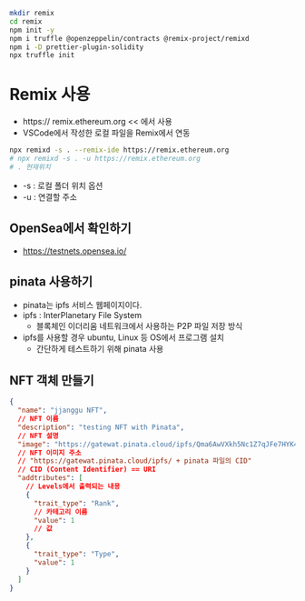 ```bash
mkdir remix
cd remix
npm init -y
npm i truffle @openzeppelin/contracts @remix-project/remixd
npm i -D prettier-plugin-solidity
npx truffle init
```

# Remix 사용

- https:// remix.ethereum.org << 에서 사용
- VSCode에서 작성한 로컬 파일을 Remix에서 연동

```bash
npx remixd -s . --remix-ide https://remix.ethereum.org
# npx remixd -s . -u https://remix.ethereum.org
# . 현재위치
```

- -s : 로컬 폴더 위치 옵션
- -u : 연결할 주소

## OpenSea에서 확인하기

- https://testnets.opensea.io/

## pinata 사용하기

- pinata는 ipfs 서비스 웹페이지이다.
- ipfs : InterPlanetary File System
  - 블록체인 이더리움 네트워크에서 사용하는 P2P 파일 저장 방식
- ipfs를 사용할 경우 ubuntu, Linux 등 OS에서 프로그램 설치
  - 간단하게 테스트하기 위해 pinata 사용

## NFT 객체 만들기

```json
{
  "name": "jjanggu NFT",
  // NFT 이름
  "description": "testing NFT with Pinata",
  // NFT 설명
  "image": "https://gatewat.pinata.cloud/ipfs/Qma6AwVXkh5Nc1Z7qJFe7HYK4w194cuoo7bmr92dL6JAE2",
  // NFT 이미지 주소
  // "https://gatewat.pinata.cloud/ipfs/ + pinata 파일의 CID"
  // CID (Content Identifier) == URI
  "addtributes": [
    // Levels에서 출력되는 내용
    {
      "trait_type": "Rank",
      // 카테고리 이름
      "value": 1
      // 값
    },
    {
      "trait_type": "Type",
      "value": 1
    }
  ]
}
```

